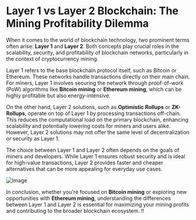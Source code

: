 # Layer 1 vs Layer 2 Blockchain: The Mining Profitability Dilemma

When it comes to the world of blockchain technology, two prominent terms often arise: **Layer 1** and **Layer 2**. Both concepts play crucial roles in the scalability, security, and profitability of blockchain networks, particularly in the context of cryptocurrency mining. 

Layer 1 refers to the base blockchain protocol itself, such as Bitcoin or Ethereum. These networks handle transactions directly on their main chain. For miners, Layer 1 involves securing the network through proof-of-work (PoW) algorithms like **Bitcoin mining** or **Ethereum mining**, which can be highly profitable but also energy-intensive.

On the other hand, Layer 2 solutions, such as **Optimistic Rollups** or **ZK-Rollups**, operate on top of Layer 1 by processing transactions off-chain. This reduces the computational load on the primary blockchain, enhancing scalability and potentially lowering costs for miners and users alike. However, Layer 2 solutions may not offer the same level of decentralization or security as Layer 1.

The choice between Layer 1 and Layer 2 often depends on the goals of miners and developers. While Layer 1 ensures robust security and is ideal for high-value transactions, Layer 2 provides faster and cheaper alternatives that can be more appealing for everyday use cases. 

![Image](https://github.com/user-attachments/assets/590b50a7-4459-4e76-8a31-559aed223621)

In conclusion, whether you're focused on **Bitcoin mining** or exploring new opportunities with **Ethereum mining**, understanding the differences between Layer 1 and Layer 2 is essential for maximizing your mining profits and contributing to the broader blockchain ecosystem. !!